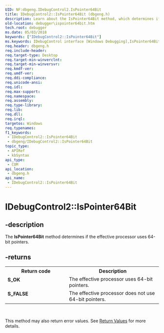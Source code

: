 ```yaml
---
UID: NF:dbgeng.IDebugControl2.IsPointer64Bit
title: IDebugControl2::IsPointer64Bit (dbgeng.h)
description: Learn about the IsPointer64Bit method, which determines if the effective processor uses 64-bit pointers.
old-location: debugger\ispointer64bit.htm
tech.root: debugger
ms.date: 05/03/2018
keywords: ["IDebugControl2::IsPointer64Bit"]
ms.keywords: IDebugControl interface [Windows Debugging],IsPointer64Bit method, IDebugControl2 interface [Windows Debugging],IsPointer64Bit method, IDebugControl2.IsPointer64Bit, IDebugControl2::IsPointer64Bit, IDebugControl3 interface [Windows Debugging],IsPointer64Bit method, IDebugControl3::IsPointer64Bit, IDebugControl::IsPointer64Bit, IDebugControl_62a0cc8d-e542-4889-9f68-591d00828d4b.xml, IsPointer64Bit, IsPointer64Bit method [Windows Debugging], IsPointer64Bit method [Windows Debugging],IDebugControl interface, IsPointer64Bit method [Windows Debugging],IDebugControl2 interface, IsPointer64Bit method [Windows Debugging],IDebugControl3 interface, dbgeng/IDebugControl2::IsPointer64Bit, dbgeng/IDebugControl3::IsPointer64Bit, dbgeng/IDebugControl::IsPointer64Bit, debugger.ispointer64bit
req.header: dbgeng.h
req.include-header: 
req.target-type: Desktop
req.target-min-winverclnt: 
req.target-min-winversvr: 
req.kmdf-ver: 
req.umdf-ver: 
req.ddi-compliance: 
req.unicode-ansi: 
req.idl: 
req.max-support: 
req.namespace: 
req.assembly: 
req.type-library: 
req.lib: 
req.dll: 
req.irql: 
targetos: Windows
req.typenames: 
f1_keywords:
 - IDebugControl2::IsPointer64Bit
 - dbgeng/IDebugControl2::IsPointer64Bit
topic_type:
 - APIRef
 - kbSyntax
api_type:
 - COM
api_location:
 - dbgeng.h
api_name:
 - IDebugControl2::IsPointer64Bit
---
```


# IDebugControl2::IsPointer64Bit


## -description

The <b>IsPointer64Bit</b> method determines if the effective processor uses 64-bit pointers.

## -returns

<table>
<tr>
<th>Return code</th>
<th>Description</th>
</tr>
<tr>
<td width="40%">
<dl>
<dt><b>S_OK</b></dt>
</dl>
</td>
<td width="60%">
The effective processor uses 64-bit pointers.

</td>
</tr>
<tr>
<td width="40%">
<dl>
<dt><b>S_FALSE</b></dt>
</dl>
</td>
<td width="60%">
The effective processor does not use 64-bit pointers.

</td>
</tr>
</table>
 

This method may also return error values.  See <a href="/windows-hardware/drivers/debugger/hresult-values">Return Values</a> for more details.

